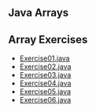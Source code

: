 <h2>Java Arrays</h2>

<h2>Array Exercises</h2>
  <ul>
    <li> <a href="./Exercise01.java">Exercise01.java</a></li>
<li> <a href="./Exercise02.java">Exercise02.java</a></li>   
    <li> <a href="./Exercise03.java">Exercise03.java</a></li>
    <li> <a href="./Exercise04.java">Exercise04.java</a></li>
    <li> <a href="./Exercise05.java">Exercise05.java</a></li>
    <li> <a href="./Exercise06.java">Exercise06.java</a></li>
  </ul>
